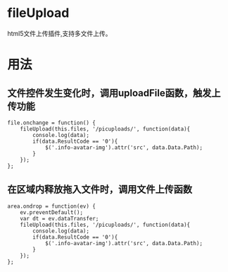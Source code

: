 # fileUpload
html5文件上传插件,支持多文件上传。

# 用法

## 文件控件发生变化时，调用uploadFile函数，触发上传功能
```
file.onchange = function() {
    fileUpload(this.files, '/picuploads/', function(data){
	    console.log(data);
	    if(data.ResultCode == '0'){
	        $('.info-avatar-img').attr('src', data.Data.Path);
	    }
	});
};
```

## 在区域内释放拖入文件时，调用文件上传函数
```
area.ondrop = function(ev) {
    ev.preventDefault();
    var dt = ev.dataTransfer;
    fileUpload(this.files, '/picuploads/', function(data){
	    console.log(data);
	    if(data.ResultCode == '0'){
	        $('.info-avatar-img').attr('src', data.Data.Path);
	    }
	});
};
```
